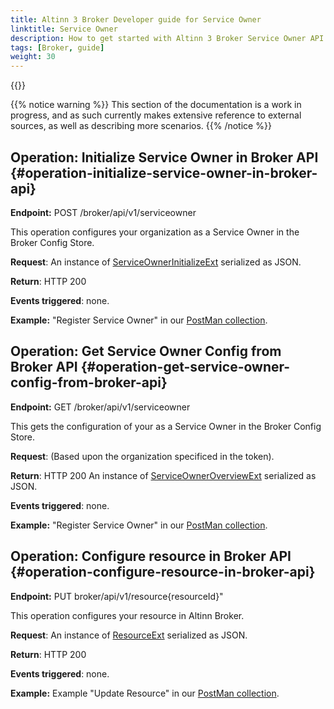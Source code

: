 ```yaml
---
title: Altinn 3 Broker Developer guide for Service Owner
linktitle: Service Owner
description: How to get started with Altinn 3 Broker Service Owner API operations, for developers
tags: [Broker, guide]
weight: 30
---
```


{{<children />}}

{{% notice warning  %}}
This section of the documentation is a work in progress, and as such currently makes extensive reference to external sources, as well as describing more scenarios.
{{% /notice %}}

## Operation: Initialize Service Owner in Broker API {#operation-initialize-service-owner-in-broker-api}

**Endpoint:** POST /broker/api/v1/serviceowner

This operation configures your organization as a Service Owner in the Broker Config Store.

**Request**: An instance of [ServiceOwnerInitializeExt](https://github.com/Altinn/altinn-broker/blob/main/src/Altinn.Broker.API/Models/ServiceOwnerInitializeExt.cs) serialized as JSON.

**Return**: HTTP 200

**Events triggered**: none.

**Example:** "Register Service Owner" in our [PostMan collection](https://github.com/Altinn/altinn-broker/blob/main/altinn3-broker-postman-collection.json).

## Operation: Get Service Owner Config from Broker API {#operation-get-service-owner-config-from-broker-api}

**Endpoint:** GET /broker/api/v1/serviceowner

This gets the configuration of your as a Service Owner in the Broker Config Store.

**Request**: (Based upon the organization specificed in the token).

**Return**: HTTP 200 An instance of [ServiceOwnerOverviewExt](https://github.com/Altinn/altinn-broker/blob/main/src/Altinn.Broker.API/Models/ServiceOwnerOverviewExt.cs) serialized as JSON.

**Events triggered**: none.

**Example:** "Register Service Owner" in our [PostMan collection](https://github.com/Altinn/altinn-broker/blob/main/altinn3-broker-postman-collection.json).

## Operation: Configure resource in Broker API {#operation-configure-resource-in-broker-api}

**Endpoint:** PUT broker/api/v1/resource{resourceId}"

This operation configures your resource in Altinn Broker.

**Request**: An instance of [ResourceExt](https://github.com/Altinn/altinn-broker/blob/main/src/Altinn.Broker.API/Models/ResourceExt.cs) serialized as JSON.

**Return**: HTTP 200

**Events triggered**: none.

**Example:** Example "Update Resource" in our [PostMan collection](https://github.com/Altinn/altinn-broker/blob/main/altinn3-broker-postman-collection.json).
